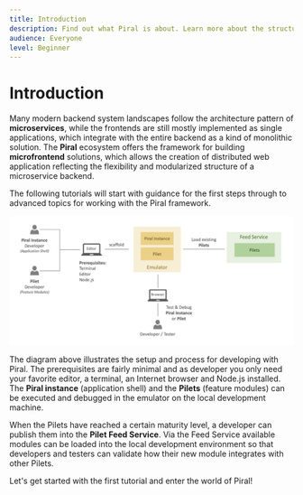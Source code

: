 ```yaml
---
title: Introduction
description: Find out what Piral is about. Learn more about the structure of our tutorials.
audience: Everyone
level: Beginner
---
```


# Introduction

Many modern backend system landscapes follow the architecture pattern of **microservices**, while the frontends are still mostly implemented as single applications, which integrate with the entire backend as a kind of monolithic solution. The **Piral** ecosystem offers the framework for building **microfrontend** solutions, which allows the creation of distributed web application reflecting the flexibility and modularized structure of a microservice backend.

The following tutorials will start with guidance for the first steps through to advanced topics for working with the Piral framework.

![Classic Frontend Monolith](../diagrams/overview.png)

The diagram above illustrates the setup and process for developing with Piral. The prerequisites are fairly minimal and as developer you only need your favorite editor, a terminal, an Internet browser and Node.js installed. The **Piral instance** (application shell) and the **Pilets** (feature modules) can be executed and debugged in the emulator on the local development machine.

When the Pilets have reached a certain maturity level, a developer can publish them into the **Pilet Feed Service**. Via the Feed Service available modules can be loaded into the local development environment so that developers and testers can validate how their new module integrates with other Pilets.

Let's get started with the first tutorial and enter the world of Piral!
